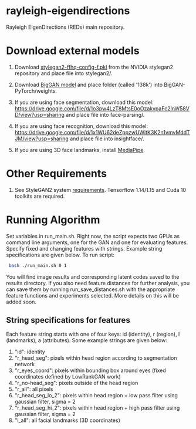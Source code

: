 # rayleigh-eigendirections
Rayleigh EigenDirections (REDs) main repository.


# Download external models
1. Download [stylegan2-ffhq-config-f.pkl](https://nvlabs-fi-cdn.nvidia.com/stylegan2/networks/stylegan2-ffhq-config-f.pkl) from the NVIDIA stylegan2 repository and place file into stylegan2/. 

2. Download [BigGAN model](https://drive.google.com/file/d/1nAle7FCVFZdix2--ks0r5JBkFnKw8ctW/view) and place folder (called '138k') into BigGAN-PyTorch/weights.

3. If you are using face segmentation, download this model:
https://drive.google.com/file/d/1o3pw4LzT8MtsE0oOzakvpaFc2InW58VD/view?usp=sharing and place file into face-parsing/.

4. If you are using face recognition, download this model:
https://drive.google.com/file/d/1x1WU62deZppzwUWitK3K2n1vmvMddTJM/view?usp=sharing and place file into insightface/.

5. If you are using 3D face landmarks, install [MediaPipe](https://pypi.org/project/mediapipe/).

# Other Requirements
1. See StyleGAN2 system [requirements](https://github.com/NVlabs/stylegan2). Tensorflow 1.14/1.15 and Cuda 10 toolkits are required. 

# Running Algorithm
Set variables in run_main.sh. Right now, the script expects two GPUs as command line arguments, one for the GAN
and one for evaluating features. Specify fixed and changing features with strings. Example string specifications are given below. To run script:
```.bash
 bash ./run_main.sh 0 1 
```

You will find image results and corresponding latent codes saved to the results directory. If you also need feature distances for further analysis, you can save them by running run_save_distances.sh with the appropriate feature functions and experiments selected. More details on this will be added soon. 


## String specifications for features
Each feature string starts with one of four keys: id (identity), r (region), l (landmarks), a (attributes). Some example strings are given below:

1. "id": identity
2. "r_head_seg": pixels within head region according to segmentation network
3. "r_eyes_coord": pixels within bounding box around eyes (fixed coordinates defined by LowRankGAN work)
4. "r_no-head_seg": pixels outside of the head region 
5. "r_all": all pixels
6. "r_head_seg_lo_2": pixels within head region + low pass filter using gaussian filter, sigma = 2
7. "r_head_seg_hi_2": pixels within head region + high pass filter using gaussian filter, sigma = 2
8. "l_all": all facial landmarks (3D coordinates)

